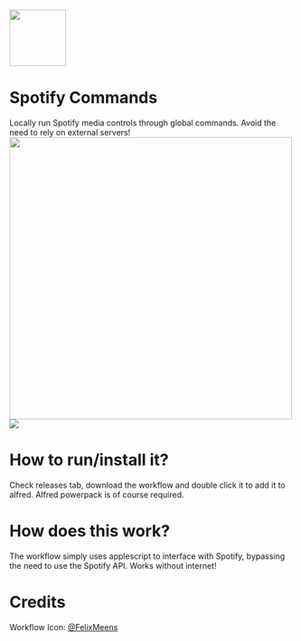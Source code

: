 <h1>
<img src="https://media.macosicons.com/parse/files/macOSicons/5c3276837ae2b75b1d7a8a3cef29e5ca_low_res_Spotify.png" width="100">
</h1>
<h1>
Spotify Commands
</h1>
Locally run Spotify media controls through global commands. Avoid the need to rely on external servers!

<img src="https://user-images.githubusercontent.com/77747704/143670438-02bbe2c9-3778-4a44-90a8-effda2ce47c9.gif" width="500">
<img src="https://cdn.discordapp.com/attachments/532748039698251776/913992801283375104/unknown.png">

# How to run/install it?
Check releases tab, download the workflow and double click it to add it to alfred.
Alfred powerpack is of course required.

# How does this work?
The workflow simply uses applescript to interface with Spotify, bypassing the need to use the Spotify API. Works without internet!  

# Credits
Workflow Icon: [@FelixMeens](https://twitter.com/FelixMeens)  


